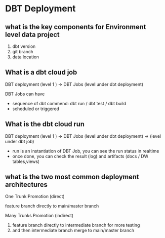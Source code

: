 # DBT Deployment


## what is the key components for Environment level data project

1. dbt version 
2. git branch 
3. data location 

## What is a dbt cloud job

DBT deployment (level 1 ) -> DBT Jobs (level under dbt deployment)

DBT Jobs can have 
- sequence of dbt commend: dbt run / dbt test / dbt build 
- scheduled or triggered 


## What is the dbt cloud run 

DBT deployment (level 1 ) -> DBT Jobs (level under dbt deployment) -> (level under dbt job)

- run is an instantiation of DBT Job, you can see the run status in realtime
- once done, you can check the result (log) and artifacts (docs / DW tables,views)



## what is the two most common deployment architectures

One Trunk Promotion (direct)

feature branch directly to main/master branch 


Many Trunks Promotion (indirect)


1. feature branch directly to intermediate branch for more testing 
2. and then intermediate branch merge to main/master branch 
